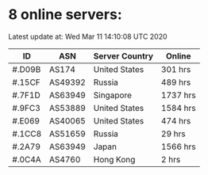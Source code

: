 # 8 online servers:

Latest update at: Wed Mar 11 14:10:08 UTC 2020

| ID | ASN | Server Country | Online |
| -- | --- | -------------- | ------ |
| #.D09B | AS174 | United States | 301 hrs |
| #.15CF | AS49392 | Russia | 489 hrs |
| #.7F1D | AS63949 | Singapore | 1737 hrs |
| #.9FC3 | AS53889 | United States | 1584 hrs |
| #.E069 | AS40065 | United States | 474 hrs |
| #.1CC8 | AS51659 | Russia | 29 hrs |
| #.2A79 | AS63949 | Japan | 1566 hrs |
| #.0C4A | AS4760 | Hong Kong | 2 hrs |

